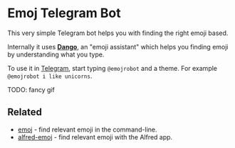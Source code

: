 # Emoj Telegram Bot

This very simple Telegram bot helps you with finding the right emoji based.

Internally it uses [**Dango**](https://getdango.com/), an "emoji assistant" which helps you finding emoji by understanding what you type.

To use it in [Telegram](https://telegram.me/emojrobot), start typing `@emojrobot` and a theme. For example `@emojrobot i like unicorns`.

TODO: fancy gif

## Related

- [emoj](https://github.com/sindresorhus/emoj) - find relevant emoji in the command-line.
- [alfred-emoj](https://github.com/sindresorhus/alfred-emoj) - find relevant emoji with the Alfred app.
